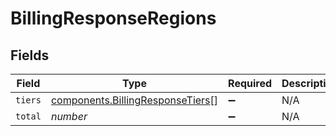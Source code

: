 # BillingResponseRegions


## Fields

| Field                                                                                       | Type                                                                                        | Required                                                                                    | Description                                                                                 |
| ------------------------------------------------------------------------------------------- | ------------------------------------------------------------------------------------------- | ------------------------------------------------------------------------------------------- | ------------------------------------------------------------------------------------------- |
| `tiers`                                                                                     | [components.BillingResponseTiers](../../../sdk/models/components/billingresponsetiers.md)[] | :heavy_minus_sign:                                                                          | N/A                                                                                         |
| `total`                                                                                     | *number*                                                                                    | :heavy_minus_sign:                                                                          | N/A                                                                                         |